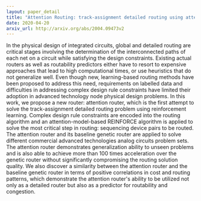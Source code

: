 ```yaml
---
layout: paper_detail
title: "Attention Routing: track-assignment detailed routing using attention-based reinforcement learning"
date: 2020-04-20
arxiv_url: http://arxiv.org/abs/2004.09473v2
---
```


In the physical design of integrated circuits, global and detailed routing are critical stages involving the determination of the interconnected paths of each net on a circuit while satisfying the design constraints. Existing actual routers as well as routability predictors either have to resort to expensive approaches that lead to high computational times, or use heuristics that do not generalize well. Even though new, learning-based routing methods have been proposed to address this need, requirements on labelled data and difficulties in addressing complex design rule constraints have limited their adoption in advanced technology node physical design problems. In this work, we propose a new router: attention router, which is the first attempt to solve the track-assignment detailed routing problem using reinforcement learning. Complex design rule constraints are encoded into the routing algorithm and an attention-model-based REINFORCE algorithm is applied to solve the most critical step in routing: sequencing device pairs to be routed. The attention router and its baseline genetic router are applied to solve different commercial advanced technologies analog circuits problem sets. The attention router demonstrates generalization ability to unseen problems and is also able to achieve more than 100 times acceleration over the genetic router without significantly compromising the routing solution quality. We also discover a similarity between the attention router and the baseline genetic router in terms of positive correlations in cost and routing patterns, which demonstrate the attention router's ability to be utilized not only as a detailed router but also as a predictor for routability and congestion.
